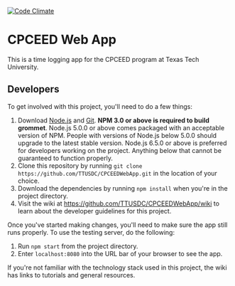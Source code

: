 [![Code Climate](https://codeclimate.com/github/TTUSDC/CPCEEDWebApp/badges/gpa.svg)](https://codeclimate.com/github/TTUSDC/CPCEEDWebApp)
# CPCEED Web App
This is a time logging app for the CPCEED program at Texas Tech University.

## Developers
To get involved with this project, you'll need to do a few things:

1. Download [Node.js](https://nodejs.org/) and [Git](https://git-scm.com/). **NPM 3.0 or above is required to build grommet**. Node.js 5.0.0 or above comes packaged with an acceptable version of NPM. People with versions of Node.js below 5.0.0 should upgrade to the latest stable version. Node.js 6.5.0 or above is preferred for developers working on the project. Anything below that cannot be guaranteed to function properly.
2. Clone this repository by running `git clone https://github.com/TTUSDC/CPCEEDWebApp.git` in the location of your choice.
3. Download the dependencies by running `npm install` when you're in the project directory.
4. Visit the wiki at https://github.com/TTUSDC/CPCEEDWebApp/wiki to learn about the developer guidelines for this project.

Once you've started making changes, you'll need to make sure the app still runs properly.
To use the testing server, do the following:

1. Run `npm start` from the project directory.
2. Enter `localhost:8080` into the URL bar of your browser to see the app.

If you're not familiar with the technology stack used in this project, the wiki has links to tutorials and general resources.
